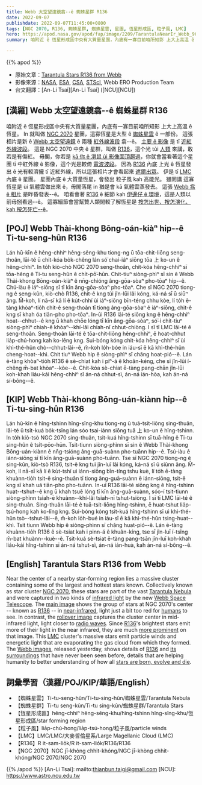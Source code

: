 ```yaml
---
title: Webb 太空望遠鏡翕--ê 蜘蛛星群 R136
date: 2022-09-07
publishdate: 2022-09-07T11:45:00+0800
tags: [NGC 2070, R136, 蜘蛛星群, 蜘蛛星雲, 星團, 恆星形成區, 粒子風, LMC]
hero: https://apod.nasa.gov/apod/fap/image/2209/TarantulaNearIr_Webb_960.jpg
summary: 咱附近 ê 恆星形成區中央有大質量星團，內底有一寡目前咱所知影 上大上高溫 ê 恆星。

---
```


{{% apod %}}

- 原始文章：[Tarantula Stars R136 from Webb](https://apod.nasa.gov/apod/ap220907.html)
- 影像來源：[NASA](https://www.nasa.gov/), [ESA](https://www.esa.int/), [CSA](https://www.asc-csa.gc.ca/eng/), [STScI](https://www.stsci.edu/), Webb ERO Production Team
- 台文翻譯：[An-Li Tsai][An-Li Tsai] ([NCU][NCU])

## [漢羅] Webb 太空望遠鏡翕--ê 蜘蛛星群 R136
咱附近 ê 恆星形成區中央有大質量星團，內底有一寡目前咱所知影 上大上高溫 ê 恆星。
In 就叫做 [NGC 2070][NGC 2070] 星團，這寡恆星是大型 ê [蜘蛛星雲][Tarantula Nebula] ê 一部份。
這張相片是新 ê [Webb 太空望遠鏡][Webb Space Telescope] ê 兩種 [紅外線波段][infrared light] 翕--ê。
[主要 ê 影像][main image] 是 tī [近紅外線波段][near-infrared]。
這是 NGC 2070 中央 ê 星群，叫做 [R136][R136 1]，這个光 tùi [人類][humans] 來講，敢若是有傷紅。
毋閣，你若是 [kā 你 ê 滑鼠 ùi 影像面頂趨過][rollover image]，你就會當看著這个星團 tī 中紅外線 ê 影像，這个光是較倚 [電波波段][radio waves]。
因為 [R136][R136 2] 內底 上光 ê 恆星發出 ê 光有較濟攏 tī 近紅外線，所以這張相片才會看起來 [遮爾出眾][more prominent]。
伊是 tī [LMC][LMC] 內底 ê 星團。
星團內底 ê 大質量恆星，會發出 粒子風 kah 高能光。
雖罔講 這寡恆星是 ùi 氣體雲做出來 ê，毋閣落尾 in 猶是會 kā 氣體雲蒸發去。
這張 [Webb 翕 ê 相片][Webb images] 是昨昏發表--ê。
咱看會著 [R136][R136 2] ê 細節 kah [伊邊仔 ê 環境][its surroundings]，這是人類以前毋捌看過--ê。
這寡細節會當幫贊人類閣較了解恆星是 [按怎出世、按怎演化、kah 按怎死亡--ê][stars are born, evolve and die]。


## [POJ] Webb Thài-khong Bōng-oán-kiàⁿ hip--ê Ti-tu-seng-hûn R136
Lán hū-kīn ê hêng-chhiⁿ hêng-sêng-khu tiong-ng ū tōa-chit-liōng seng-thoân, lāi-té ū chi̍t-kóa bo̍k-chêng lán só͘ chai-iáⁿ siōng tōa 上 ko-un ê hêng-chhiⁿ.
In to̍h kiò-chò NGC 2070 seng-thoân, chit-kóa hêng-chhiⁿ sī tōa-hêng ê Ti-tu seng-hûn ê chi̍t-pō͘-hūn.
Chit-tiuⁿ siòng-phìⁿ sī sin ê Webb Thài-khong Bōng-oán-kiàⁿ ê nn̄g-chióng âng-gōa-sòaⁿ pho-tōaⁿ hip--ê.
Chú-iàu ê iáⁿ-siōng sī tī kīn âng-gōa-sòaⁿ pho-tōaⁿ.
Che sī NGC 2070 tiong-ng ê seng-kûn, kiò-chò R136, chit-ê kng tùi jîn-lūi lâi kóng, ká-ná sī ū siūⁿ âng.
M̄-koh, lí nā-sī kā lí ê ku̍t-chhí ùi iáⁿ-siōng bīn-téng chhu kòe, lí to̍h ē-tàng khòaⁿ-tio̍h chit-ê seng-thoân tī tiong âng-gōa-sòaⁿ ê iáⁿ-siōng, chit-ê kng sī khah óa tiān-pho pho-tōaⁿ.
In-ūi R136 lāi-té siōng kng ê hêng-chhiⁿ hoat--chhut--ê kng ū khah chōe lóng tī kīn âng-gōa-sòaⁿ, só͘-í chit-tiuⁿ siòng-phìⁿ chiah-ē khòaⁿ--khí-lâi chiah-nī chhut-chiòng.
I sī tī LMC lāi-té ê seng-thoân.
Seng-thoân lāi-té ê tōa-chit-liōng hêng-chhiⁿ, ē hoat-chhut lia̍p-chú-hong kah ko-lêng kng.
Sui-bóng kóng chit-kóa hêng-chhiⁿ sī ùi khì-thé-hûn chò--chhut-lâi--ê, m̄-koh lo̍h-bóe in iáu-sī ē kā khì-thé-hûn cheng-hoat--khì.
Chit tiuⁿ Webb hip ê siòng-phìⁿ sī chăng hoat-pió--ê.
Lán ē-tàng khòaⁿ-tio̍h R136 ê sè-chiat kah i piⁿ-á ê khoân-kéng, che sī jîn-lūi í-chêng m̄-bat khòaⁿ--kòe--ê.
Chit-kóa sè-chiat ē-tàng pang-chān jîn-lūi koh-khah liáu-kái hêng-chhiⁿ sī án-ná chhut-sì, án-ná ián-hòa, kah án-ná sí-bông--ê.

## [KIP] Webb Thài-khong Bōng-uán-kiànn hip--ê Ti-tu-sing-hûn R136
Lán hū-kīn ê hîng-tshinn hîng-sîng-khu tiong-ng ū tuā-tsit-liōng sing-thuân, lāi-té ū tsi̍t-kuá bo̍k-tsîng lán sóo tsai-iánn siōng tuā 上 ko-un ê hîng-tshinn.
In to̍h kiò-tsò NGC 2070 sing-thuân, tsit-kuá hîng-tshinn sī tuā-hîng ê Ti-tu sing-hûn ê tsi̍t-pōo-hūn.
Tsit-tiunn siòng-phìnn sī sin ê Webb Thài-khong Bōng-uán-kiànn ê nn̄g-tsióng âng-guā-suànn pho-tuānn hip--ê.
Tsú-iàu ê iánn-siōng sī tī kīn âng-guā-suànn pho-tuānn.
Tse sī NGC 2070 tiong-ng ê sing-kûn, kiò-tsò R136, tsit-ê kng tuì jîn-luī lâi kóng, ká-ná sī ū siūnn âng.
M̄-koh, lí nā-sī kā lí ê ku̍t-tshí uì iánn-siōng bīn-tíng tshu kuè, lí to̍h ē-tàng khuànn-tio̍h tsit-ê sing-thuân tī tiong âng-guā-suànn ê iánn-siōng, tsit-ê kng sī khah uá tiān-pho pho-tuānn.
In-uī R136 lāi-té siōng kng ê hîng-tshinn huat--tshut--ê kng ū khah tsuē lóng tī kīn âng-guā-suànn, sóo-í tsit-tiunn siòng-phìnn tsiah-ē khuànn--khí-lâi tsiah-nī tshut-tsiòng.
I sī tī LMC lāi-té ê sing-thuân.
Sing-thuân lāi-té ê tuā-tsit-liōng hîng-tshinn, ē huat-tshut lia̍p-tsú-hong kah ko-lîng kng.
Sui-bóng kóng tsit-kuá hîng-tshinn sī uì khì-thé-hûn tsò--tshut-lâi--ê, m̄-koh lo̍h-bué in iáu-sī ē kā khì-thé-hûn tsing-huat--khì.
Tsit tiunn Webb hip ê siòng-phìnn sī chăng huat-pió--ê.
Lán ē-tàng khuànn-tio̍h R136 ê sè-tsiat kah i pinn-á ê khuân-kíng, tse sī jîn-luī í-tsîng m̄-bat khuànn--kuè--ê.
Tsit-kuá sè-tsiat ē-tàng pang-tsān jîn-luī koh-khah liáu-kái hîng-tshinn sī án-ná tshut-sì, án-ná ián-huà, kah án-ná sí-bông--ê.

## [English] Tarantula Stars R136 from Webb
Near the center of a nearby star-forming region lies a massive cluster containing some of the largest and hottest stars known.
Collectively known as star cluster [NGC 2070][NGC 2070], these stars are part of the vast [Tarantula Nebula][Tarantula Nebula] and were captured in two kinds of [infrared light][infrared light] by the new [Webb Space Telescope][Webb Space Telescope].
The [main image][main image] shows the group of stars at NGC 2070's center -- known as [R136][R136 1] -- in [near-infrared][near-infrared], light just a bit too red for [humans][humans] to see.
In contrast, the [rollover image][rollover image] captures the cluster center in mid-infrared light, light closer to [radio waves][radio waves].
Since [R136][R136 t]'s brightest stars emit more of their light in the near infrared, they are much [more prominent][more prominent] on that image.
This [LMC][LMC] cluster's massive stars emit particle winds and energetic light that are evaporating the gas cloud from which they formed.
The [Webb images][Webb images], released yesterday, shows details of [R136][R136 2] and [its surroundings][its surroundings] that have never been seen before, details that are helping humanity to better understanding of how all [stars are born, evolve and die][stars are born, evolve and die].

## 詞彙學習（漢羅/POJ/KIP/華語/English）
- 【蜘蛛星雲】Ti-tu-seng-hûn/Ti-tu-sing-hûn/蜘蛛星雲/Tarantula Nebula
- 【蜘蛛星群】Ti-tu seng-kûn/Ti-tu sing-kûn/蜘蛛星群/Tarantula Stars
- 【恆星形成區】hêng-chhiⁿ hêng-sêng-khu/hîng-tshinn hîng-sîng-khu/恆星形成區/star forming region
- 【粒子風】lia̍p-chú-hong/lia̍p-tsú-hong/粒子風/particle winds
- 【LMC】LMC/LMC/大麥哲倫星系/Large Magellanic Cloud (LMC)
- 【R136】R it-sam-lio̍k/R it-sam-lio̍k/R136/R136
- 【NGC 2070】NGC jī-khòng chhit-khóng/NGC jī-khòng chhit-khóng/NGC 2070/NGC 2070

{{% /apod %}}
[An-Li Tsai]: mailto:thianbun.taigi@gmail.com
[NCU]: https://www.astro.ncu.edu.tw

[copyright]: https://apod.nasa.gov/apod/fap/lib/about_apod.html#srapply

[NGC 2070]:https://en.wikipedia.org/wiki/NGC_2070
[Tarantula Nebula]:https://en.wikipedia.org/wiki/Tarantula_Nebula
[infrared light]:https://science.nasa.gov/ems/07_infraredwaves
[Webb Space Telescope]:https://solarsystem.nasa.gov/missions/james-webb-space-telescope/in-depth/
[main image]:https://webbtelescope.org/contents/media/images/2022/041/01GA76MYFN0FMKNRHGCAGGYCVQ
[R136 1]:https://en.wikipedia.org/wiki/R136
[near-infrared]:https://www.nasa.gov/audience/forstudents/9-12/features/F_The_Infrared_Region.html
[humans]:https://apod.nasa.gov/apod/ap190818.html
[rollover image]:https://webbtelescope.org/contents/media/images/2022/041/01GA77BCCQDQ8JZ0D5FCN70QHK
[radio waves]:https://science.nasa.gov/ems/05_radiowaves
[R136 e]:https://apod.nasa.gov/apod/ap210110.html
[R136 t]:https://apod.tw/daily/ap210110/
[more prominent]:https://live.staticflickr.com/8623/16525162295_6d833e5c55_b.jpg
[LMC]:https://apod.nasa.gov/apod/ap190905.html
[Webb images]:https://webbtelescope.org/contents/media/images/2022/041/01GA77EN9DSRGNGXWECYX1H1FP
[R136 2]:https://youtu.be/Xsq1oaehLG4
[its surroundings]:https://apod.nasa.gov/apod/ap201113.html
[stars are born, evolve and die]:https://science.nasa.gov/astrophysics/focus-areas/how-do-stars-form-and-evolve

